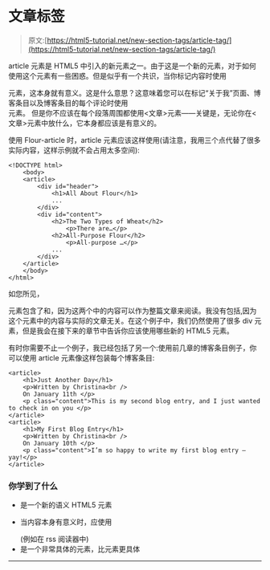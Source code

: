 # 文章标签

> 原文:[https://html5-tutorial.net/new-section-tags/article-tag/](https://html5-tutorial.net/new-section-tags/article-tag/)

article 元素是 HTML5 中引入的新元素之一。由于这是一个新的元素，对于如何使用这个元素有一些困惑。但是似乎有一个共识，当你标记内容时使用

<article>元素，这本身就有意义。这是什么意思？这意味着您可以在标记“关于我”页面、博客条目以及博客条目的每个评论时使用

<article>元素。
但是你不应该在每个段落周围都使用<文章>元素——关键是，无论你在<文章>元素中放什么，它本身都应该是有意义的。</article>

</article>

使用 Flour-article 时，article 元素应该这样使用(请注意，我用三个点代替了很多实际内容，这样示例就不会占用太多空间):

```
<!DOCTYPE html>
	<body>
	<article>
		<div id="header">
			<h1>All About Flour</h1>
			...
		</div>
		<div id="content">
			<h2>The Two Types of Wheat</h2>
				<p>There are…</p>
			<h2>All-Purpose Flour</h2>
				<p>All-purpose …</p>
			...
		</div>
	</article>
	</body>
</html>
```

如您所见，

<article>元素包含了和，因为这两个中的内容可以作为整篇文章来阅读。我没有包括,因为这个元素中的内容与实际的文章无关。在这个例子中，我们仍然使用了很多 div 元素，但是我会在接下来的章节中告诉你应该使用哪些新的 HTML5 元素。</article>

有时你需要不止一个例子，我已经包括了另一个:使用前几章的博客条目例子，你可以使用 article 元素像这样包装每个博客条目:

```
<article>
	<h1>Just Another Day</h1>
	<p>Written by Christina<br />
	On January 11th </p>
	<p class="content">This is my second blog entry, and I just wanted to check in on you </p>
</article>
<article>
	<h1>My First Blog Entry</h1>
	<p>Written by Christina<br />
	On January 10th </p>
	<p class="content">I’m so happy to write my first blog entry – yay!</p>
</article>
```

<input type="hidden" name="IL_IN_ARTICLE">

### 你学到了什么

*   <article>是一个新的语义 HTML5 元素</article>

*   当内容本身有意义时，应使用

    <article>(例如在 rss 阅读器中)</article>

*   <article>是一个非常具体的元素，比元素更具体</article>

* * *